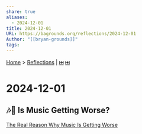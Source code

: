 ```yaml
---  
share: true  
aliases:  
  - 2024-12-01  
title: 2024-12-01  
URL: https://bagrounds.org/reflections/2024-12-01  
Author: "[[bryan-grounds]]"  
tags:   
---  
```

[Home](../index.md) > [Reflections](./index.md) | [⏮️](./2024-11-27.md) [⏭️](./2024-12-02.md)  
# 2024-12-01  
## 🎶🔬 Is Music Getting Worse?  
[The Real Reason Why Music Is Getting Worse](../videos/The%20Real%20Reason%20Why%20Music%20Is%20Getting%20Worse.md)  
